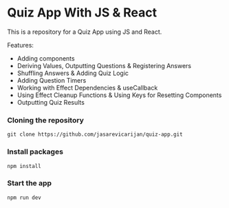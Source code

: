 # Quiz App With JS & React

This is a repository for a Quiz App using JS and React.

Features:

- Adding components
- Deriving Values, Outputting Questions & Registering Answers
- Shuffling Answers & Adding Quiz Logic
- Adding Question Timers
- Working with Effect Dependencies & useCallback
- Using Effect Cleanup Functions & Using Keys for Resetting Components
- Outputting Quiz Results

### Cloning the repository

```shell
git clone https://github.com/jasarevicarijan/quiz-app.git
```

### Install packages

```shell
npm install
```

### Start the app

```shell
npm run dev
